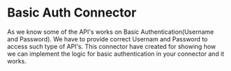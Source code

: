 # Basic Auth Connector
As we know some of the API's works on Basic Authentication(Username and Password). We have to provide correct Usernam and Password to access such type of API's.
This connector have created for showing how we can implement the logic for basic authentication in your connector and it works.  
